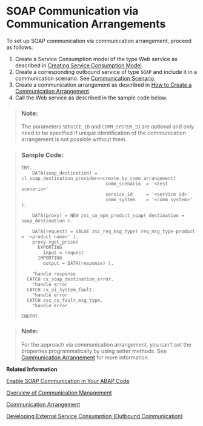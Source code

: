 <!-- loio2133e15cbf8747dbad81dff41a14e139 -->

# SOAP Communication via Communication Arrangements

To set up SOAP communication via communication arrangement, proceed as follows:

1.  Create a Service Consumption model of the type Web service as described in [Creating Service Consumption Model](https://help.sap.com/viewer/5371047f1273405bb46725a417f95433/Cloud/en-US/96132822b3554016b653d3601bb9ff1a.html).
2.  Create a corresponding outbound service of type `SOAP` and include it in a communication scenario. See [Communication Scenario](communication-scenario-7ea7276.md).
3.  Create a communication arrangement as described in [How to Create a Communication Arrangement](../50_administration_and_ops/how-to-create-a-communication-arrangement-a0771f6.md).
4.  Call the Web service as described in the sample code below.

> ### Note:  
> The parameters `SERVICE_ID` and `COMM_SYSTEM_ID` are optional and only need to be specified if unique identification of the communication arrangement is not possible without them.

> ### Sample Code:  
> ```
> TRY.
>     DATA(soap_destination) = cl_soap_destination_provider=>create_by_comm_arrangement(
>                                comm_scenario  = '<test scenario>'
>                                service_id     = '<service id>'
>                                comm_system    = '<comm system>' ).
>  
>     DATA(proxy) = NEW zsc_co_epm_product_soap( destination = soap_destination ).
>  
>     DATA(request) = VALUE zsc_req_msg_type( req_msg_type-product = '<product name>' ).
>     proxy->get_price(
>       EXPORTING
>         input = request
>       IMPORTING
>         output = DATA(response) ).
>  
>     "handle response
>   CATCH cx_soap_destination_error.
>     "handle error
>   CATCH cx_ai_system_fault.
>     "handle error
>   CATCH zsc_cx_fault_msg_type.
>     "handle error
>  
> ENDTRY.
> ```

> ### Note:  
> For the approach via communication arrangement, you can't set the properties programmatically by using setter methods. See [Communication Arrangement](communication-arrangement-201de48.md) for more information.

**Related Information**  


[Enable SOAP Communication in Your ABAP Code](enable-soap-communication-in-your-abap-code-6ab460e.md "SOAP-based Web service outbound communication within the ABAP environment is enabled by using SOAP destination objects.")

[Overview of Communication Management](overview-of-communication-management-5b8ff39.md "")

[Communication Arrangement](communication-arrangement-201de48.md "A communication arrangement is a runtime description of a specific communication scenario. It describes which communication partners communicate with each other in the scenario and how they communicate.")

[Developing External Service Consumption \(Outbound Communication\)](developing-external-service-consumption-outbound-communication-f871712.md "Get more information about consuming external services.")

